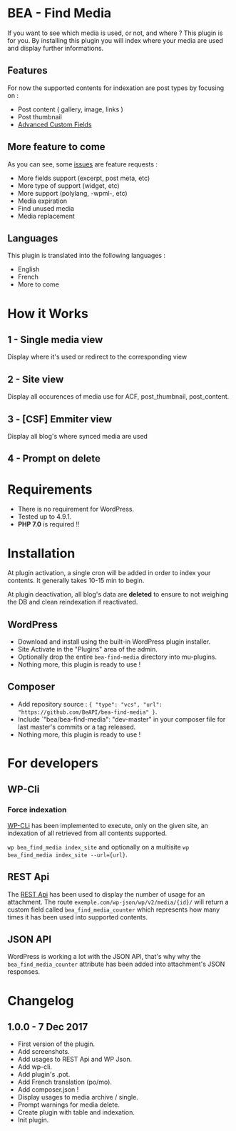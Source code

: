 # BEA - Find Media

If you want to see which media is used, or not, and where ? This plugin is for you.
By installing this plugin you will index where your media are used and display further informations.

## Features 

For now the supported contents for indexation are post types by focusing on :

- Post content ( gallery, image, links )
- Post thumbnail
- [Advanced Custom Fields](https://fr.wordpress.org/plugins/advanced-custom-fields/)

## More feature to come

As you can see, some [issues](https://github.com/BeAPI/bea-find-media/issues?q=is%3Aissue+is%3Aopen+label%3Aquestion) are feature requests :
- More fields support (excerpt, post meta, etc)
- More type of support (widget, etc)
- More support (polylang, -wpml-, etc)
- Media expiration
- Find unused media
- Media replacement

## Languages

This plugin is translated into the following languages :
- English
- French
- More to come

# How it Works

## 1 - Single media view

Display where it's used or redirect to the corresponding view

## 2 - Site view

Display all occurences of media use for ACF, post_thumbnail, post_content.

## 3 - [CSF] Emmiter view

Display all blog's where synced media are used

## 4 - Prompt on delete

# Requirements

- There is no requirement for WordPress.
- Tested up to 4.9.1.
- **PHP 7.0** is required !!

# Installation

At plugin activation, a single cron will be added in order to index your contents. It generally takes 10-15 min to begin.

At plugin deactivation, all blog's data are **deleted** to ensure to not weighing the DB and clean reindexation if reactivated.

## WordPress

- Download and install using the built-in WordPress plugin installer.
- Site Activate in the "Plugins" area of the admin.
- Optionally drop the entire `bea-find-media` directory into mu-plugins.
- Nothing more, this plugin is ready to use !

## Composer

- Add repository source : `{ "type": "vcs", "url": "https://github.com/BeAPI/bea-find-media" }`.
- Include `"bea/bea-find-media": "dev-master" in your composer file for last master's commits or a tag released.
- Nothing more, this plugin is ready to use !

# For developers

## WP-Cli

### Force indexation

[WP-CLi](http://wp-cli.org) has been implemented to execute, only on the given site, an indexation of all retrieved from all contents supported.

`wp bea_find_media index_site` and optionally on a multisite `wp bea_find_media index_site --url={url}`.

## REST Api

The [REST Api](https://developer.wordpress.org/rest-api/) has been used to display the number of usage for an attachment. The route `exemple.com/wp-json/wp/v2/media/{id}/` will return a custom field called `bea_find_media_counter` which represents how many times it has been used into supported contents.

## JSON API

WordPress is working a lot with the JSON API, that's why why the `bea_find_media_counter` attribute has been added into attachment's JSON responses.

# Changelog ##

## 1.0.0 - 7 Dec 2017
* First version of the plugin.
* Add screenshots.
* Add usages to REST Api and WP Json.
* Add wp-cli.
* Add plugin's .pot.
* Add French translation (po/mo).
* Add composer.json !
* Display usages to media archive / single.
* Prompt warnings for media delete.
* Create plugin with table and indexation.
* Init plugin.